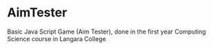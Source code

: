 # AimTester
Basic Java Script Game (Aim Tester), done in the first year Computing Science course in Langara College
